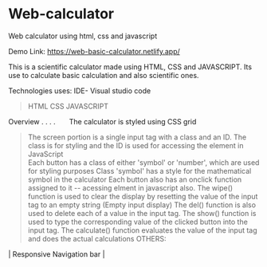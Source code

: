 # Web-calculator
Web calculator using html, css and javascript

Demo Link:
https://web-basic-calculator.netlify.app/

This is a scientific calculator made using HTML, CSS and JAVASCRIPT. Its use to calculate basic calculation and also scientific ones.

Technologies uses:
IDE- Visual studio code
> HTML
> CSS
> JAVASCRIPT

Overview
 .
 .
 .
 .
 &nbsp; &nbsp; &nbsp; The calculator is styled using CSS grid
> The screen portion is a single input tag with a class and an ID. The class is for styling and the ID is used for accessing the element in JavaScript<br/>
> Each button has a class of either 'symbol' or 'number', which are used for styling purposes
> Class 'symbol' has a style for the mathematical symbol in the calculator
> Each button also has an onclick function assigned to it -- acessing elment in javascript also.
> The wipe() function is used to clear the display by resetting the value of the input tag to an empty string (Empty input display)
> The del() function is also used to delete each of a value in the input tag.
> The show() function is used to type the corresponding value of the clicked button into the input tag.
> The calculate() function evaluates the value of the input tag and does the actual calculations
> OTHERS: 


| Responsive Navigation bar |
